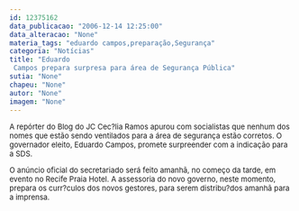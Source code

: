 ```yaml
---
id: 12375162
data_publicacao: "2006-12-14 12:25:00"
data_alteracao: "None"
materia_tags: "eduardo campos,preparação,Segurança"
categoria: "Notícias"
title: "Eduardo
 Campos prepara surpresa para área de Segurança Pública"
sutia: "None"
chapeu: "None"
autor: "None"
imagem: "None"
---
```

<p><FONT size=2></p>
<p><P>A repórter do Blog do JC Cec?lia Ramos apurou com socialistas que nenhum dos nomes que estão sendo ventilados para a área de segurança estão corretos. O governador eleito, Eduardo Campos, promete surpreender com a indicação para a SDS.</P></p>
<p><P>O anúncio oficial do secretariado será feito amanhã, no começo da tarde, em evento no Recife Praia Hotel. A assessoria do novo governo, neste momento, prepara os curr?culos dos novos gestores, para serem distribu?dos amanhã para a imprensa.</P></FONT> </p>
